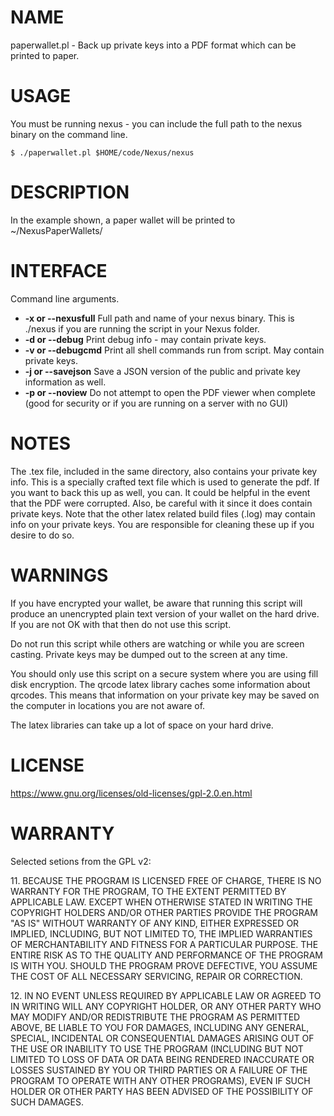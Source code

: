 # NAME

paperwallet.pl - Back up private keys into a PDF format which can be printed to paper.

# USAGE

You must be running nexus - you can include the full path to the nexus binary on the command line.

    $ ./paperwallet.pl $HOME/code/Nexus/nexus

# DESCRIPTION

In the example shown, a paper wallet will be printed to ~/NexusPaperWallets/

# INTERFACE

Command line arguments.

- **-x or --nexusfull** Full path and name of your nexus binary. This is ./nexus if you are running the script in your Nexus folder.
- **-d or --debug** Print debug info - may contain private keys.
- **-v or --debugcmd** Print all shell commands run from script. May contain private keys.
- **-j or --savejson** Save a JSON version of the public and private key information as well.
- **-p or --noview** Do not attempt to open the PDF viewer when complete (good for security or if you are running on a server with no GUI)

# NOTES

The .tex file, included in the same directory, also contains your private key info.
This is a specially crafted text file which is used to generate the pdf.
If you want to back this up as well, you can. It could be helpful in the event that the PDF were corrupted.
Also, be careful with it since it does contain private keys.
Note that the other latex related build files (.log) may contain info on your private keys.
You are responsible for cleaning these up if you desire to do so.

# WARNINGS

If you have encrypted your wallet, be aware that running this script will produce an unencrypted plain text version of your wallet on the hard drive. If you are not OK with that then do not use this script.

Do not run this script while others are watching or while you are screen casting. Private keys may be dumped out to the screen at any time.

You should only use this script on a secure system where you are using fill disk encryption.
The qrcode latex library caches some information about qrcodes.
This means that information on your private key may be saved on the computer in locations you are not aware of.

The latex libraries can take up a lot of space on your hard drive.

# LICENSE

https://www.gnu.org/licenses/old-licenses/gpl-2.0.en.html

# WARRANTY

Selected setions from the GPL v2:

11\. BECAUSE THE PROGRAM IS LICENSED FREE OF CHARGE, THERE IS NO WARRANTY FOR THE PROGRAM, TO THE EXTENT PERMITTED BY APPLICABLE LAW. EXCEPT WHEN OTHERWISE STATED IN WRITING THE COPYRIGHT HOLDERS AND/OR OTHER PARTIES PROVIDE THE PROGRAM "AS IS" WITHOUT WARRANTY OF ANY KIND, EITHER EXPRESSED OR IMPLIED, INCLUDING, BUT NOT LIMITED TO, THE IMPLIED WARRANTIES OF MERCHANTABILITY AND FITNESS FOR A PARTICULAR PURPOSE. THE ENTIRE RISK AS TO THE QUALITY AND PERFORMANCE OF THE PROGRAM IS WITH YOU. SHOULD THE PROGRAM PROVE DEFECTIVE, YOU ASSUME THE COST OF ALL NECESSARY SERVICING, REPAIR OR CORRECTION.

12\. IN NO EVENT UNLESS REQUIRED BY APPLICABLE LAW OR AGREED TO IN WRITING WILL ANY COPYRIGHT HOLDER, OR ANY OTHER PARTY WHO MAY MODIFY AND/OR REDISTRIBUTE THE PROGRAM AS PERMITTED ABOVE, BE LIABLE TO YOU FOR DAMAGES, INCLUDING ANY GENERAL, SPECIAL, INCIDENTAL OR CONSEQUENTIAL DAMAGES ARISING OUT OF THE USE OR INABILITY TO USE THE PROGRAM (INCLUDING BUT NOT LIMITED TO LOSS OF DATA OR DATA BEING RENDERED INACCURATE OR LOSSES SUSTAINED BY YOU OR THIRD PARTIES OR A FAILURE OF THE PROGRAM TO OPERATE WITH ANY OTHER PROGRAMS), EVEN IF SUCH HOLDER OR OTHER PARTY HAS BEEN ADVISED OF THE POSSIBILITY OF SUCH DAMAGES. 
